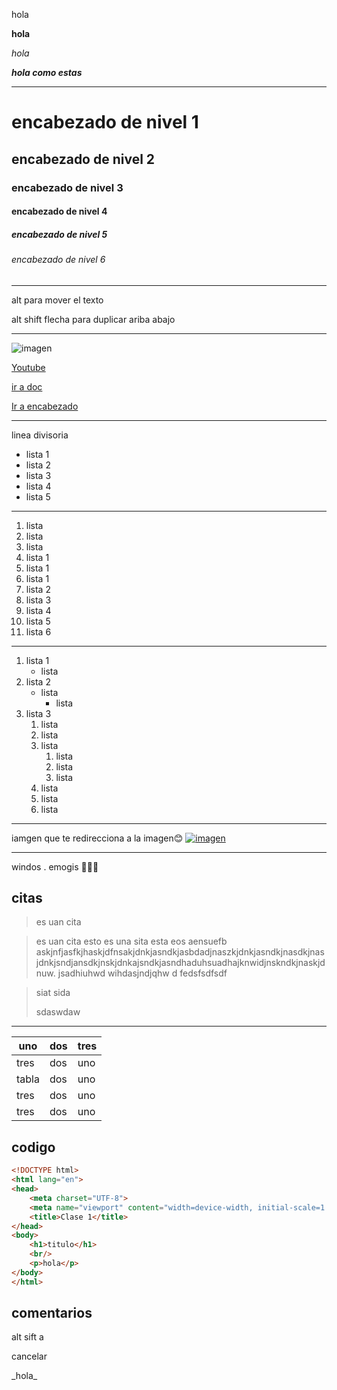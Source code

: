 hola 

**hola** 

_hola_ 

_**hola como estas**_

---
# encabezado de nivel 1

## encabezado de nivel 2

### encabezado de nivel 3

#### encabezado de nivel 4

##### encabezado de nivel 5

###### encabezado de nivel 6

---
alt para mover el texto 

alt shift flecha para duplicar  ariba abajo

---
![imagen](https://media.es.wired.com/photos/6501e7429fa9000811a95fe8/16:9/w_2560%2Cc_limit/Adobe%2520Firefly.jpeg)

[Youtube](https://www.youtube.com/watch?v=Jn09UdSb3aA)

[ir a doc](/comandos.txt)

[Ir a encabezado](#encabezado-de-nivel-3)

--- 
linea divisoria

- lista 1
- lista 2
- lista 3
- lista 4
- lista 5

---

1. lista
1. lista
1. lista
1. lista 1
1. lista 1
1. lista 1
1. lista 2
1. lista 3
1. lista 4
1. lista 5
1. lista 6

---

1. lista 1
    - lista 
1. lista 2
    - lista 
        - lista 
1. lista 3
    1. lista
    1. lista
    1. lista
        1. lista
        1. lista
        1. lista
    1. lista
    1. lista
    1. lista

---
iamgen que te redirecciona a la imagen😊
[![imagen](https://media.es.wired.com/photos/6501e7429fa9000811a95fe8/16:9/w_2560%2Cc_limit/Adobe%2520Firefly.jpeg)
](https://media.es.wired.com/photos/6501e7429fa9000811a95fe8/16:9/w_2560%2Cc_limit/Adobe%2520Firefly.jpeg)

---

windos .
emogis 
🥳🤬💀

## citas
>es uan cita 

> es uan cita 
esto es una sita esta eos aensuefb askjnfjasfkjhaskjdfnsakjdnkjasndkjasbdadjnaszkjdnkjasndkjnasdkjnasjdnkjsndjansdkjnskjdnkajsndkjasndhaduhsuadhajknwidjnskndkjnaskjdnuw. jsadhiuhwd wihdasjndjqhw d <kljsdfjsdkansdflksoifdha>fedsfsdfsdf

>siat sida
>
>sdaswdaw

<asdjbfiaseifueiwhfo>

---

|uno| dos| tres|
|-|-|-|
|tres |dos| uno|
|tabla |dos| uno|
|tres |dos| uno|
|tres|dos| uno|

## codigo
```html
<!DOCTYPE html>
<html lang="en">
<head>
    <meta charset="UTF-8">
    <meta name="viewport" content="width=device-width, initial-scale=1.0">
    <title>Clase 1</title>
</head>
<body>
    <h1>titulo</h1>
    <br/>
    <p>hola</p>
</body>
</html>
```

## comentarios 


<!-- fhoiswhfo8hrt8fh -->
<!-- comentas -->
alt sift a 

cancelar 

\_hola\_
